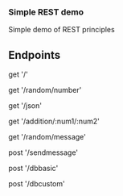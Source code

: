 ### Simple REST demo

Simple demo of REST principles

## Endpoints

get '/'

get '/random/number'

get '/json'

get '/addition/:num1/:num2'

get '/random/message'

post '/sendmessage'

post '/dbbasic'

post '/dbcustom'